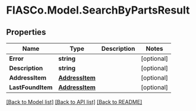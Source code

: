 # FIASCo.Model.SearchByPartsResult

## Properties

Name | Type | Description | Notes
------------ | ------------- | ------------- | -------------
**Error** | **string** |  | [optional] 
**Description** | **string** |  | [optional] 
**AddressItem** | [**AddressItem**](AddressItem.md) |  | [optional] 
**LastFoundItem** | [**AddressItem**](AddressItem.md) |  | [optional] 

[[Back to Model list]](../README.md#documentation-for-models) [[Back to API list]](../README.md#documentation-for-api-endpoints) [[Back to README]](../README.md)

